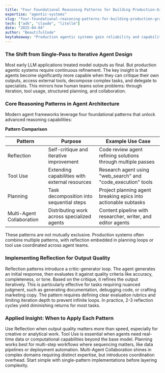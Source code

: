 ```yaml
---
title: "Four Foundational Reasoning Patterns for Building Production-Grade Agentic Systems"
expertise: "agentic-systems"
slug: "four-foundational-reasoning-patterns-for-building-production-grade-agentic-systems"
tech: ["adk", "claude", "litellm"]
date: "2025-04-04"
author: "BeautifulCode"
keytakeaway: "Production agentic systems gain reliability and capability by combining Reflection for quality, Tool Use for extending reach, Planning for task decomposition, and Multi-Agent Collaboration for specialized workflows."
---
```


### The Shift from Single-Pass to Iterative Agent Design

Most early LLM applications treated model outputs as final. But production agentic systems require continuous refinement. The key insight is that agents become significantly more capable when they can critique their own outputs, access external tools, decompose complex tasks, and delegate to specialists. This mirrors how human teams solve problems: through iteration, tool usage, structured planning, and collaboration.

### Core Reasoning Patterns in Agent Architecture

Modern agent frameworks leverage four foundational patterns that unlock advanced reasoning capabilities:

**Pattern Comparison**

| Pattern | Purpose | Example Use Case |
|---------|---------|------------------|
| Reflection | Self-critique and iterative improvement | Code review agent refining solutions through multiple passes |
| Tool Use | Extending capabilities with external resources | Research agent using "web_search" and "code_execution" tools |
| Planning | Task decomposition into sequential steps | Project planning agent breaking epics into actionable subtasks |
| Multi-Agent Collaboration | Distributing work across specialized agents | Content pipeline with researcher, writer, and editor agents |

These patterns are not mutually exclusive. Production systems often combine multiple patterns, with reflection embedded in planning loops or tool use coordinated across agent teams.

### Implementing Reflection for Output Quality

Reflection patterns introduce a critic-generator loop. The agent generates an initial response, then evaluates it against quality criteria like accuracy, completeness, or tone. Based on the critique, it refines the output iteratively. This is particularly effective for tasks requiring nuanced judgment, such as generating documentation, debugging code, or crafting marketing copy. The pattern requires defining clear evaluation rubrics and limiting iteration depth to prevent infinite loops. In practice, 2-3 reflection cycles yield diminishing returns for most tasks.

### Applied Insight: When to Apply Each Pattern

Use Reflection when output quality matters more than speed, especially for creative or analytical work. Tool Use is essential when agents need real-time data or computational capabilities beyond the base model. Planning works best for multi-step workflows where sequencing matters, like data pipelines or deployment automation. Multi-Agent Collaboration shines in complex domains requiring distinct expertise, but introduces coordination overhead. Start simple with single-pattern implementations before layering complexity.